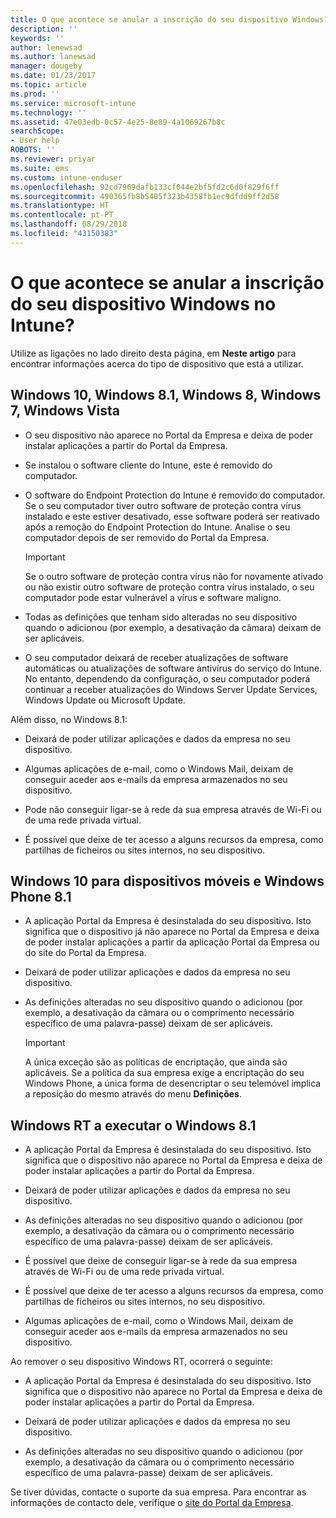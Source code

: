 ```yaml
---
title: O que acontece se anular a inscrição do seu dispositivo Windows? | Documentos da Microsoft
description: ''
keywords: ''
author: lenewsad
ms.author: lanewsad
manager: dougeby
ms.date: 01/23/2017
ms.topic: article
ms.prod: ''
ms.service: microsoft-intune
ms.technology: ''
ms.assetid: 47e03edb-0c57-4e25-8e89-4a1069267b8c
searchScope:
- User help
ROBOTS: ''
ms.reviewer: priyar
ms.suite: ems
ms.custom: intune-enduser
ms.openlocfilehash: 92cd7969dafb133cf044e2bf5fd2c6d0f829f6ff
ms.sourcegitcommit: 490365fb8b5405f323b4358fb1ec9dfdd9ff2d58
ms.translationtype: HT
ms.contentlocale: pt-PT
ms.lasthandoff: 08/29/2018
ms.locfileid: "43150383"
---
```

# <a name="what-happens-if-you-unenroll-your-windows-device-from-intune"></a>O que acontece se anular a inscrição do seu dispositivo Windows no Intune?

Utilize as ligações no lado direito desta página, em **Neste artigo** para encontrar informações acerca do tipo de dispositivo que está a utilizar.


## <a name="windows-10-windows-81-windows-8-windows-7-windows-vista"></a>Windows 10, Windows 8.1, Windows 8, Windows 7, Windows Vista

-   O seu dispositivo não aparece no Portal da Empresa e deixa de poder instalar aplicações a partir do Portal da Empresa.

-   Se instalou o software cliente do Intune, este é removido do computador.

-   O software do Endpoint Protection do Intune é removido do computador. Se o seu computador tiver outro software de proteção contra vírus instalado e este estiver desativado, esse software poderá ser reativado após a remoção do Endpoint Protection do Intune. Analise o seu computador depois de ser removido do Portal da Empresa.

    > [!IMPORTANT]
    > Se o outro software de proteção contra vírus não for novamente ativado ou não existir outro software de proteção contra vírus instalado, o seu computador pode estar vulnerável a vírus e software maligno.

-   Todas as definições que tenham sido alteradas no seu dispositivo quando o adicionou (por exemplo, a desativação da câmara) deixam de ser aplicáveis.

-   O seu computador deixará de receber atualizações de software automáticas ou atualizações de software antivírus do serviço do Intune. No entanto, dependendo da configuração, o seu computador poderá continuar a receber atualizações do Windows Server Update Services, Windows Update ou Microsoft Update.

Além disso, no Windows 8.1:

-   Deixará de poder utilizar aplicações e dados da empresa no seu dispositivo.

-   Algumas aplicações de e-mail, como o Windows Mail, deixam de conseguir aceder aos e-mails da empresa armazenados no seu dispositivo.

-   Pode não conseguir ligar-se à rede da sua empresa através de Wi-Fi ou de uma rede privada virtual.

-   É possível que deixe de ter acesso a alguns recursos da empresa, como partilhas de ficheiros ou sites internos, no seu dispositivo.

## <a name="windows-10-mobile-and-windows-phone-81"></a>Windows 10 para dispositivos móveis e Windows Phone 8.1

-   A aplicação Portal da Empresa é desinstalada do seu dispositivo. Isto significa que o dispositivo já não aparece no Portal da Empresa e deixa de poder instalar aplicações a partir da aplicação Portal da Empresa ou do site do Portal da Empresa.

-   Deixará de poder utilizar aplicações e dados da empresa no seu dispositivo.

-   As definições alteradas no seu dispositivo quando o adicionou (por exemplo, a desativação da câmara ou o comprimento necessário específico de uma palavra-passe) deixam de ser aplicáveis.

    > [!IMPORTANT]
    > A única exceção são as políticas de encriptação, que ainda são aplicáveis. Se a política da sua empresa exige a encriptação do seu Windows Phone, a única forma de desencriptar o seu telemóvel implica a reposição do mesmo através do menu **Definições**.

## <a name="windows-rt-running-windows-81"></a>Windows RT a executar o Windows 8.1

-   A aplicação Portal da Empresa é desinstalada do seu dispositivo. Isto significa que o dispositivo não aparece no Portal da Empresa e deixa de poder instalar aplicações a partir do Portal da Empresa.

-   Deixará de poder utilizar aplicações e dados da empresa no seu dispositivo.

-   As definições alteradas no seu dispositivo quando o adicionou (por exemplo, a desativação da câmara ou o comprimento necessário específico de uma palavra-passe) deixam de ser aplicáveis.

-   É possível que deixe de conseguir ligar-se à rede da sua empresa através de Wi-Fi ou de uma rede privada virtual.

-   É possível que deixe de ter acesso a alguns recursos da empresa, como partilhas de ficheiros ou sites internos, no seu dispositivo.

-   Algumas aplicações de e-mail, como o Windows Mail, deixam de conseguir aceder aos e-mails da empresa armazenados no seu dispositivo.

Ao remover o seu dispositivo Windows RT, ocorrerá o seguinte:

-   A aplicação Portal da Empresa é desinstalada do seu dispositivo. Isto significa que o dispositivo não aparece no Portal da Empresa e deixa de poder instalar aplicações a partir do Portal da Empresa.

-   Deixará de poder utilizar aplicações e dados da empresa no seu dispositivo.

-   As definições alteradas no seu dispositivo quando o adicionou (por exemplo, a desativação da câmara ou o comprimento necessário específico de uma palavra-passe) deixam de ser aplicáveis.

Se tiver dúvidas, contacte o suporte da sua empresa. Para encontrar as informações de contacto dele, verifique o [site do Portal da Empresa](https://go.microsoft.com/fwlink/?linkid=2010980).
